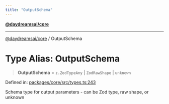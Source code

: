 ```yaml
---
title: "OutputSchema"
---
```


[**@daydreamsai/core**](./api-reference.md)

***

[@daydreamsai/core](./api-reference.md) / OutputSchema

# Type Alias: OutputSchema

> **OutputSchema** = `z.ZodTypeAny` \| `ZodRawShape` \| `unknown`

Defined in: [packages/core/src/types.ts:243](https://github.com/dojoengine/daydreams/blob/612e9304717c546d301f9cac8c204de734cac957/packages/core/src/types.ts#L243)

Schema type for output parameters - can be Zod type, raw shape, or unknown

